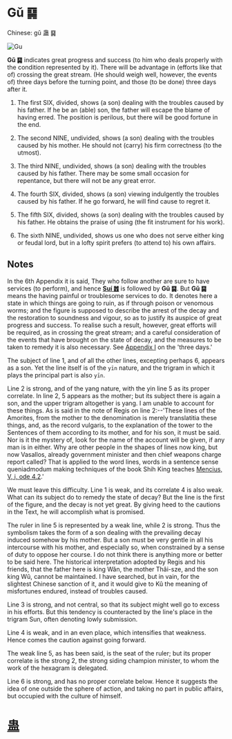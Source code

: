 # Gǔ ䷑

Chinese: gǔ 蛊 ䷑

![Gu](https://88o.io/wp-content/uploads/2018/09/18-e89b8agu.jpg)

**Gǔ ䷑** indicates great progress and success (to him who deals properly with the condition represented by it).
There will be advantage in (efforts like that of) crossing the great stream. (He should weigh well, however, the events of) three days before the turning point, and those (to be done) three days after it.

1. The first SIX, divided, shows (a son) dealing with the troubles caused by his father. If he be an (able) son, the father will escape the blame of having erred. The position is perilous, but there will be good fortune in the end.

2. The second NINE, undivided, shows (a son) dealing with the troubles caused by his mother. He should not (carry) his firm correctness (to the utmost).

3. The third NINE, undivided, shows (a son) dealing with the troubles caused by his father. There may be some small occasion for repentance, but there will not be any great error.

4. The fourth SIX, divided, shows (a son) viewing indulgently the troubles caused by his father. If he go forward, he will find cause to regret it.

5. The fifth SIX, divided, shows (a son) dealing with the troubles caused by his father. He obtains the praise of using (the fit instrument for his work).

6. The sixth NINE, undivided, shows us one who does not serve either king or feudal lord, but in a lofty spirit prefers (to attend to) his own affairs.

## Notes

In the 6th Appendix it is said, They who follow another are sure to have services (to perform), and hence [**Suí ䷐**](e99a8fsui.md) is followed by **Gǔ ䷑**.
But **Gǔ ䷑** means the having painful or troublesome services to do. It denotes here a state in which things are going to ruin, as if through poison or venomous worms;
and the figure is supposed to describe the arrest of the decay and the restoration to soundness and vigour, so as to justify its auspice of great progress and success.
To realise such a result, however, great efforts will be required, as in crossing the great stream; and a careful consideration of the events that have brought on the state of decay,
and the measures to be taken to remedy it is also necessary. See [Appendix I](appendix01s1.md#p-229) on the 'three days.'

The subject of line 1, and of all the other lines, excepting perhaps 6, appears as a son. Yet the line itself is of the `yīn` nature, and the trigram in which it plays the principal part is also `yīn`.

Line 2 is strong, and of the yang nature, with the yin line 5 as its proper correlate. In line 2, 5 appears as the mother; but its subject there is again a son, and the upper trigram altogether is yang. I am unable to account for these things. As is said in the note of Regis on line 2:--'These lines of the Amorites, from the mother to the denomination is merely translatitia these things, and, as the record vulgaris, to the explanation of the tower to the Sentences of them according to its mother, and for his son, it must be said. Nor is it the mystery of, look for the name of the account will be given, if any man is in either. Why are other people in the shapes of lines now king, but now Vasallos, already government minister and then chief weapons charge report called? That is applied to the word lines, words in a sentence sense queniadmodum making techniques of the book Shih King teaches [Mencius, V, i, ode 4.2](https://www.sacred-texts.com/cfu/sbe03/sbe03116.htm).'

We must leave this difficulty. Line 1 is weak, and its correlate 4 is also weak. What can its subject do to remedy the state of decay? But the line is the first of the figure, and the decay is not yet great.
By giving heed to the cautions in the Text, he will accomplish what is promised.

The ruler in line 5 is represented by a weak line, while 2 is strong. Thus the symbolism takes the form of a son dealing with the prevailing decay induced somehow by his mother.
But a son must be very gentle in all his intercourse with his mother, and especially so, when constrained by a sense of duty to oppose her course. I do not think there is anything more or better to be said here.
The historical interpretation adopted by Regis and his friends, that the father here is king Wăn, the mother Thâi-sze, and the son king Wû, cannot be maintained.
I have searched, but in vain, for the slightest Chinese sanction of it, and it would give to Kû the meaning of misfortunes endured, instead of troubles caused.

Line 3 is strong, and not central, so that its subject might well go to excess in his efforts. But this tendency is counteracted by the line's place in the trigram Sun, often denoting lowly submission.

Line 4 is weak, and in an even place, which intensifies that weakness. Hence comes the caution against going forward.

The weak line 5, as has been said, is the seat of the ruler; but its proper correlate is the strong 2, the strong siding champion minister, to whom the work of the hexagram is delegated.

Line 6 is strong, and has no proper correlate below. Hence it suggests the idea of one outside the sphere of action, and taking no part in public affairs, but occupied with the culture of himself.

# [蛊](./e89b8agu_cn.md)
